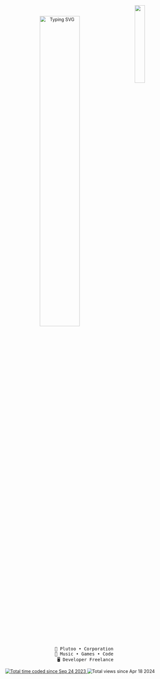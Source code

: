 <div align="center">
  <img src="https://imgur.com/a/GYVMTWM" width="25%" align="right" />
  <br></br>
  <a href="https://git.io/typing-svg"><img src="https://readme-typing-svg.herokuapp.com?font=Paytone+One&size=30&pause=400&color=F74949&center=true&random=false&width=435&lines=French+developer;16+years+old;Kayuro" alt="Typing SVG" width="50%" /> </a>
  <br></br>
<pre>
    👑 Plutoo • Corporation 
          💫 Music • Games • Code       
    🖥️ Developer Freelance
</pre>

  <a href="https://wakatime.com/@e16f8dc4-b56f-49c4-8545-e57b81a03503">
    <img src="https://wakatime.com/badge/user/e16f8dc4-b56f-49c4-8545-e57b81a03503.svg" alt="Total time coded since Sep 24 2023" />
  </a> 
  <img src="https://visitcount.itsvg.in/api?id=kayuro&icon=0&color=0" alt="Total views since Apr 18 2024" />

</div>
